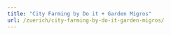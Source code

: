 ```yaml
---
title: "City Farming by Do it + Garden Migros"
url: /zuerich/city-farming-by-do-it-garden-migros/
---
```

